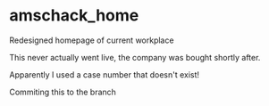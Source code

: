 # amschack_home
Redesigned homepage of current workplace

This never actually went live, the company was bought shortly after.

Apparently I used a case number that doesn't exist!

Commiting this to the branch
